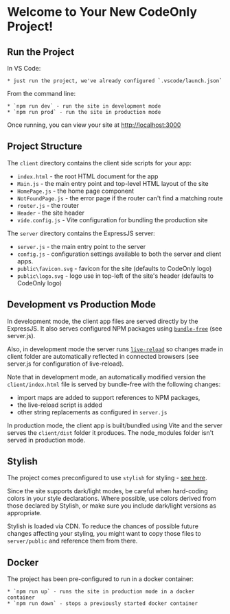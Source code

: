 # Welcome to Your New CodeOnly Project!

## Run the Project

In VS Code:

    * just run the project, we've already configured `.vscode/launch.json`

From the command line:

    * `npm run dev` - run the site in development mode
    * `npm run prod` - run the site in production mode

Once running, you can view your site at <http://localhost:3000>



## Project Structure

The `client` directory contains the client side scripts for your app:

* `index.html` - the root HTML document for the app
* `Main.js` - the main entry point and top-level HTML layout of the site
* `HomePage.js` - the home page component
* `NotFoundPage.js` - the error page if the router can't find a matching route
* `router.js` - the router
* `Header` - the site header
* `vide.config.js` - Vite configuration for bundling the production site

The `server` directory contains the ExpressJS server:

* `server.js` - the main entry point to the server
* `config.js` - configuration settings available to both the server and client apps.
* `public\favicon.svg` - favicon for the site (defaults to CodeOnly logo)
* `public\logo.svg` - logo use in top-left of the site's header (defaults to CodeOnly logo)



## Development vs Production Mode

In development mode, the client app files are served directly by the ExpressJS.  It
also serves configured NPM packages using [`bundle-free`](https://github.com/codeonlyjs/bundle-free) 
(see server.js).

Also, in development mode the server runs [`live-reload`](https://www.npmjs.com/package/livereload) 
so changes made in client folder are automatically reflected in connected browsers (see server.js for 
configuration of live-reload).

Note that in development mode, an automatically modified version the `client/index.html` 
file is served by bundle-free with the following changes:

* import maps are added to support references to NPM packages,
* the live-reload script is added
* other string replacements as configured in `server.js`

In production mode, the client app is built/bundled using Vite and the server 
serves the `client/dist` folder it produces.  The node_modules folder isn't
served in production mode.



## Stylish

The project comes preconfigured to use `stylish` for styling - 
[see here](https://toptensoftware.github.io/stylish/).

Since the site supports dark/light modes, be careful when hard-coding colors
in your style declarations. Where possible, use colors derived from those 
declared by Stylish, or make sure you include dark/light versions as appropriate.

Stylish is loaded via CDN.  To reduce the chances of possible future changes
affecting your styling, you might want to copy those files to `server/public`
and reference them from there.



## Docker

The project has been pre-configured to run in a docker container:

    * `npm run up` - runs the site in production mode in a docker container
    * `npm run down` - stops a previously started docker container


